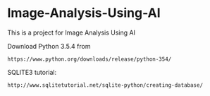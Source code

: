 # Image-Analysis-Using-AI
This is a project for Image Analysis Using AI

Download Python 3.5.4 from 
	
	https://www.python.org/downloads/release/python-354/

SQLITE3 tutorial:

	http://www.sqlitetutorial.net/sqlite-python/creating-database/